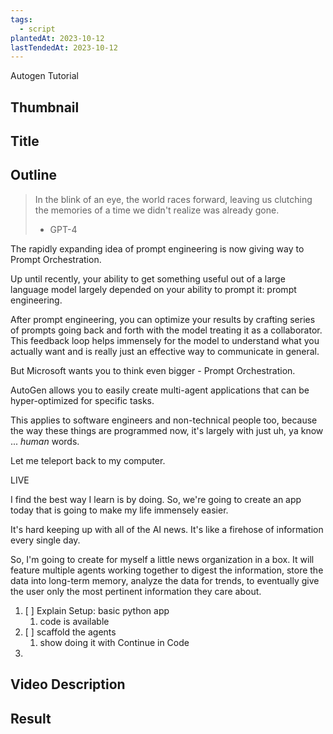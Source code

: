 ```yaml
---
tags:
  - script
plantedAt: 2023-10-12
lastTendedAt: 2023-10-12
---
```

Autogen Tutorial

## Thumbnail



## Title



## Outline

> In the blink of an eye, the world races forward, leaving us clutching the memories of a time we didn't realize was already gone.
> - GPT-4

The rapidly expanding idea of prompt engineering is now giving way to Prompt Orchestration.

Up until recently, your ability to get something useful out of a large language model largely depended on your ability to prompt it: prompt engineering.

After prompt engineering, you can optimize your results by crafting series of prompts going back and forth with the model treating it as a collaborator. This feedback loop helps immensely for the model to understand what you actually want and is really just an effective way to communicate in general.

But Microsoft wants you to think even bigger - Prompt Orchestration.

AutoGen allows you to easily create multi-agent applications that can be hyper-optimized for specific tasks.

This applies to software engineers and non-technical people too, because the way these things are programmed now, it's largely with just uh, ya know ... *human* words.

Let me teleport back to my computer.

LIVE

I find the best way I learn is by doing. So, we're going to create an app today that is going to make my life immensely easier.

It's hard keeping up with all of the AI news. It's like a firehose of information every single day.

So, I'm going to create for myself a little news organization in a box. It will feature multiple agents working together to digest the information, store the data into long-term memory, analyze the data for trends, to eventually give the user only the most pertinent information they care about.


1. [ ] Explain Setup: basic python app
	1. code is available
2. [ ] scaffold the agents
	1. show doing it with Continue in Code
3. 

## Video Description
## Result